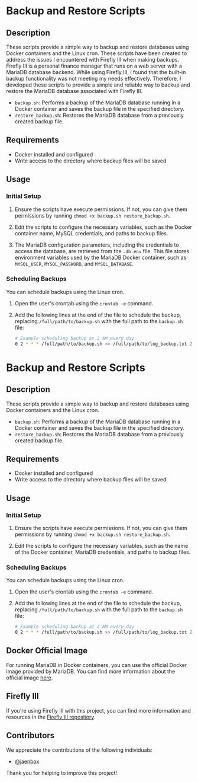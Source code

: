 # Backup and Restore Scripts

## Description

These scripts provide a simple way to backup and restore databases using Docker containers and the Linux cron.
These scripts have been created to address the issues I encountered with Firefly III when making backups. Firefly III is a personal finance manager that runs on a web server with a MariaDB database backend. While using Firefly III, I found that the built-in backup functionality was not meeting my needs effectively. Therefore, I developed these scripts to provide a simple and reliable way to backup and restore the MariaDB database associated with Firefly III.

- `backup.sh`: Performs a backup of the MariaDB database running in a Docker container and saves the backup file in the specified directory.
- `restore_backup.sh`: Restores the MariaDB database from a previously created backup file.

## Requirements

- Docker installed and configured
- Write access to the directory where backup files will be saved

## Usage

### Initial Setup

1. Ensure the scripts have execute permissions. If not, you can give them permissions by running `chmod +x backup.sh restore_backup.sh`.

2. Edit the scripts to configure the necessary variables, such as the Docker container name, MySQL credentials, and paths to backup files.
   
3. The MariaDB configuration parameters, including the credentials to access the database, are retrieved from the `.db.env` file. This file stores environment variables used by the MariaDB Docker container, such as `MYSQL_USER`, `MYSQL_PASSWORD`, and `MYSQL_DATABASE`.


### Scheduling Backups

You can schedule backups using the Linux cron.

1. Open the user's crontab using the `crontab -e` command.

2. Add the following lines at the end of the file to schedule the backup, replacing `/full/path/to/backup.sh` with the full path to the `backup.sh` file:

   ```bash
   # Example scheduling backup at 2 AM every day
   0 2 * * * /full/path/to/backup.sh >> /full/path/to/log_backup.txt 2>&1
# Backup and Restore Scripts

## Description

These scripts provide a simple way to backup and restore databases using Docker containers and the Linux cron.

- `backup.sh`: Performs a backup of the MariaDB database running in a Docker container and saves the backup file in the specified directory.
- `restore_backup.sh`: Restores the MariaDB database from a previously created backup file.

## Requirements

- Docker installed and configured
- Write access to the directory where backup files will be saved

## Usage

### Initial Setup

1. Ensure the scripts have execute permissions. If not, you can give them permissions by running `chmod +x backup.sh restore_backup.sh`.

2. Edit the scripts to configure the necessary variables, such as the name of the Docker container, MariaDB credentials, and paths to backup files.

### Scheduling Backups

You can schedule backups using the Linux cron.

1. Open the user's crontab using the `crontab -e` command.

2. Add the following lines at the end of the file to schedule the backup, replacing `/full/path/to/backup.sh` with the full path to the `backup.sh` file:

   ```bash
   # Example scheduling backup at 2 AM every day
   0 2 * * * /full/path/to/backup.sh >> /full/path/to/log_backup.txt 2>&1

## Docker Official Image

For running MariaDB in Docker containers, you can use the official Docker image provided by MariaDB. You can find more information about the official image [here](https://hub.docker.com/_/mariadb).

## Firefly III

If you're using Firefly III with this project, you can find more information and resources in the [Firefly III repository](https://github.com/firefly-iii/firefly-iii).

## Contributors

We appreciate the contributions of the following individuals:

- [@jaenbox](https://github.com/jaenbox)

Thank you for helping to improve this project!

